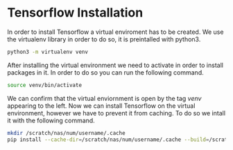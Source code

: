 # Tensorflow Installation

In order to install Tensorflow a virtual enviroment has to be created.
We use the virtualenv library in order to do so, it is preintalled with python3.

```bash
python3 -m virtualenv venv
```

After installing the virtual environment we need to activate in order to install packages in it.
In order to do so you can run the following command.

```bash
source venv/bin/activate
```

We can confirm that the virtual enviornment is open by the tag *venv* appearing to the left.
Now we can install Tensorflow on the virtual environment, however we have to prevent it from caching.
To do so we intall it with the following command.

```bash
mkdir /scratch/nas/num/username/.cache
pip install --cache-dir=/scratch/nas/num/username/.cache --build=/scratch/nas/num/username/.cache tensorflow
```

